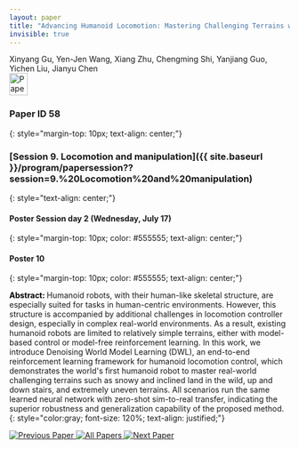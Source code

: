 ```yaml
---
layout: paper
title: "Advancing Humanoid Locomotion: Mastering Challenging Terrains with Denoising World Model Learning"
invisible: true
---
```

<div class="paper-authors">
<div class="paper-author-box">
    <div class="paper-author-name">Xinyang Gu, Yen-Jen Wang, Xiang Zhu, Chengming Shi, Yanjiang Guo, Yichen Liu, Jianyu Chen</div>
    <div class="paper-author-uni"></div>
</div>

</div><div class="paper-pdf">
<div> <a href="http://www.roboticsproceedings.org/rss19/p58.pdf"><img src="{{ site.baseurl }}/images/paper_link.png" alt="Paper Website" width = "33"  height = "40"/></a> </div>
</div>

### Paper ID 58
{: style="margin-top: 10px; text-align: center;"}

### [Session 9. Locomotion and manipulation]({{ site.baseurl }}/program/papersession??session=9.%20Locomotion%20and%20manipulation)
{: style="text-align: center;"}

#### Poster Session day 2 (Wednesday, July 17)
{: style="margin-top: 10px; color: #555555; text-align: center;"}

#### Poster 10
{: style="margin-top: 10px; color: #555555; text-align: center;"}

<b style="color: black;">Abstract: </b>Humanoid robots, with their human-like skeletal structure, are especially suited for tasks in human-centric environments. However, this structure is accompanied by additional challenges in locomotion controller design, especially in complex real-world environments. As a result, existing humanoid robots are limited to relatively simple terrains, either with model-based control or model-free reinforcement learning. In this work, we introduce Denoising World Model Learning (DWL), an end-to-end reinforcement learning framework for humanoid locomotion control, which demonstrates the world's first humanoid robot to master real-world challenging terrains such as snowy and inclined land in the wild, up and down stairs, and extremely uneven terrains. All scenarios run the same learned neural network with zero-shot sim-to-real transfer, indicating the superior robustness and generalization capability of the proposed method.
{: style="color:gray; font-size: 120%; text-align: justified;"}


<div class="paper-menu">
<a href="{{ site.baseurl }}/program/papers/057/"> <img src="{{ site.baseurl }}/images/previous_paper_icon.png" alt="Previous Paper" title="Previous Paper"/> </a>
<a href="{{ site.baseurl }}/program/papers"><img src="{{ site.baseurl }}/images/overview_icon.png" alt="All Papers" title="All Papers"/> </a>
<a href="{{ site.baseurl }}/program/papers/059/"> <img src="{{ site.baseurl }}/images/next_paper_icon.png" alt="Next Paper" title="Next Paper"/> </a>

</div>
